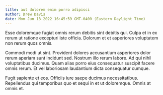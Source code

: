 ```yaml
---
title: aut dolorem enim porro adipisci
author: Drew Davis
date: Mon Jun 13 2022 16:45:59 GMT-0400 (Eastern Daylight Time)
---
```

Esse doloremque fugiat omnis rerum debitis sint debitis qui. Culpa et in ex rerum ut ratione excepturi iste officia. Dolorum et et asperiores voluptatem non rerum quos omnis.

 Commodi modi ut sint. Provident dolores accusantium asperiores dolor rerum aperiam sunt incidunt sed. Nostrum illo rerum labore. Ad qui nihil voluptatibus ducimus. Quam alias porro eius consequatur suscipit facere omnis rerum. Et vel laboriosam laudantium dicta consequatur cumque.

 Fugit sapiente et eos. Officiis iure saepe ducimus necessitatibus. Repellendus qui temporibus quo et sequi in et ut doloremque. Omnis at omnis et.